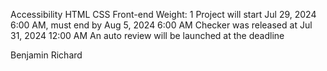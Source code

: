 Accessibility
HTML
CSS
Front-end
Weight: 1
Project will start Jul 29, 2024 6:00 AM, must end by Aug 5, 2024 6:00 AM
Checker was released at Jul 31, 2024 12:00 AM
An auto review will be launched at the deadline

Benjamin Richard
